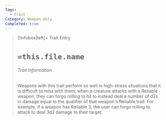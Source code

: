 ```yaml
---
Tags:
  - Trait
Category: Weapon-Only
Completed: true
---
```

> [!infobox|left]+ Trait Entry
> # `=this.file.name`
> ###### Trait Information
> Weapons with this trait perform so well in high-stress situations that it is difficult to miss with them; when a creature attacks with a Reliable weapon, they can forgo rolling to hit to instead deal a number of d2s in damage equal to the qualifier of that weapon's Reliable trait. For example, if a weapon has Reliable 3, the user can forgo rolling to attack to deal 3d2 damage to their target. 